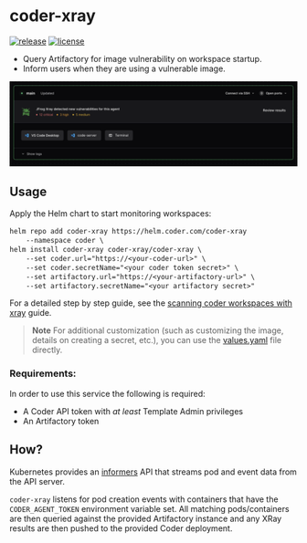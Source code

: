 # coder-xray

[![release](https://img.shields.io/github/v/tag/coder/coder-xray)](https://github.com/coder/coder-xray/pkgs/container/coder-xray)
[![license](https://img.shields.io/github/license/coder/coder-xray)](./LICENSE)

- Query Artifactory for image vulnerability on workspace startup.
- Inform users when they are using a vulnerable image.

![Example](./scripts/example.png)

## Usage

Apply the Helm chart to start monitoring workspaces:

```console
helm repo add coder-xray https://helm.coder.com/coder-xray
    --namespace coder \
helm install coder-xray coder-xray/coder-xray \
	--set coder.url="https://<your-coder-url>" \
	--set coder.secretName="<your coder token secret>" \
	--set artifactory.url="https://<your-artifactory-url>" \
	--set artifactory.secretName="<your artifactory secret>"
```

For a detailed step by step guide, see the [scanning coder workspaces with xray](https://docs.coder.com/guides/scanning-coder-workspaces-with-xray) guide.

> **Note**
> For additional customization (such as customizing the image, details on creating a secret, etc.), you can use the
> [values.yaml](https://github.com/coder/coder-xray/blob/main/helm/values.yaml) file directly.

### Requirements:

In order to use this service the following is required:

- A Coder API token with _at least_ Template Admin privileges
- An Artifactory token

## How?

Kubernetes provides an [informers](https://pkg.go.dev/k8s.io/client-go/informers) API that streams pod and event data from the API server.

`coder-xray` listens for pod creation events with containers that have the `CODER_AGENT_TOKEN` environment
variable set. All matching pods/containers are then queried against the provided Artifactory instance and
any XRay results are then pushed to the provided Coder deployment. 
